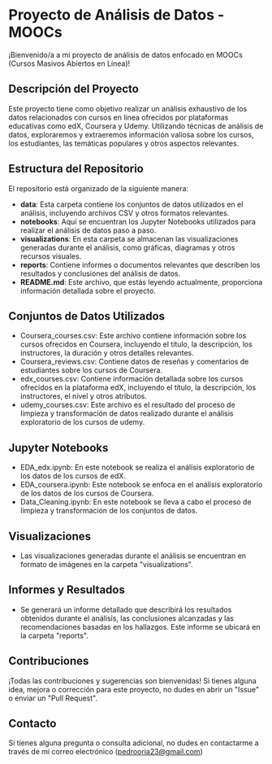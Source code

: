 # Proyecto de Análisis de Datos - MOOCs

¡Bienvenido/a a mi proyecto de análisis de datos enfocado en MOOCs (Cursos Masivos Abiertos en Línea)!

## Descripción del Proyecto

Este proyecto tiene como objetivo realizar un análisis exhaustivo de los datos relacionados con cursos en línea ofrecidos por plataformas educativas como edX, Coursera y Udemy. Utilizando técnicas de análisis de datos, exploraremos y extraeremos información valiosa sobre los cursos, los estudiantes, las temáticas populares y otros aspectos relevantes.

## Estructura del Repositorio

El repositorio está organizado de la siguiente manera:

- **data**: Esta carpeta contiene los conjuntos de datos utilizados en el análisis, incluyendo archivos CSV y otros formatos relevantes.
- **notebooks**: Aquí se encuentran los Jupyter Notebooks utilizados para realizar el análisis de datos paso a paso.
- **visualizations**: En esta carpeta se almacenan las visualizaciones generadas durante el análisis, como gráficas, diagramas y otros recursos visuales.
- **reports**: Contiene informes o documentos relevantes que describen los resultados y conclusiones del análisis de datos.
- **README.md**: Este archivo, que estás leyendo actualmente, proporciona información detallada sobre el proyecto.

## Conjuntos de Datos Utilizados

- Coursera_courses.csv: Este archivo contiene información sobre los cursos ofrecidos en Coursera, incluyendo el título, la descripción, los instructores, la duración y otros detalles relevantes.
- Coursera_reviews.csv: Contiene datos de reseñas y comentarios de estudiantes sobre los cursos de Coursera.
- edx_courses.csv: Contiene información detallada sobre los cursos ofrecidos en la plataforma edX, incluyendo el título, la descripción, los instructores, el nivel y otros atributos.
- udemy_courses.csv: Este archivo es el resultado del proceso de limpieza y transformación de datos realizado durante el análisis exploratorio de los cursos de udemy.

## Jupyter Notebooks

- EDA_edx.ipynb: En este notebook se realiza el análisis exploratorio de los datos de los cursos de edX.
- EDA_coursera.ipynb: Este notebook se enfoca en el análisis exploratorio de los datos de los cursos de Coursera.
- Data_Cleaning.ipynb: En este notebook se lleva a cabo el proceso de limpieza y transformación de los conjuntos de datos.

## Visualizaciones

- Las visualizaciones generadas durante el análisis se encuentran en formato de imágenes en la carpeta "visualizations".

## Informes y Resultados

- Se generará un informe detallado que describirá los resultados obtenidos durante el análisis, las conclusiones alcanzadas y las recomendaciones basadas en los hallazgos. Este informe se ubicará en la carpeta "reports".

## Contribuciones

¡Todas las contribuciones y sugerencias son bienvenidas! Si tienes alguna idea, mejora o corrección para este proyecto, no dudes en abrir un "Issue" o enviar un "Pull Request".

## Contacto

Si tienes alguna pregunta o consulta adicional, no dudes en contactarme a través de mi correo electrónico (pedrooria23@gmail.com)
